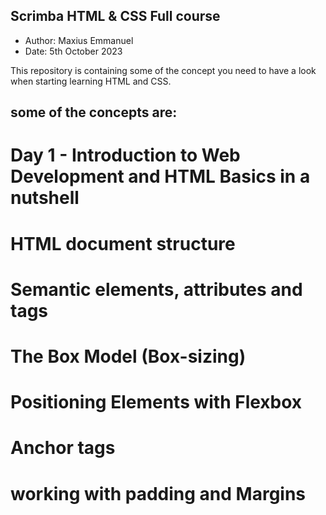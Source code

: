 ## Scrimba HTML & CSS Full course
* Author: Maxius Emmanuel
* Date: 5th October 2023

This repository is containing some of the concept you need to have a look when starting learning HTML and CSS.
## some of the concepts are:

# Day 1 - Introduction to Web Development and HTML Basics in a nutshell
# HTML document structure
# Semantic elements, attributes and tags
# The Box Model (Box-sizing)
# Positioning Elements with  Flexbox
# Anchor tags
# working with padding and Margins
